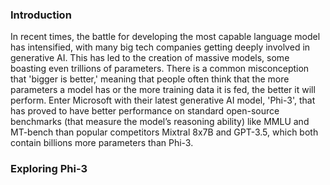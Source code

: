 
### Introduction

In recent times, the battle for developing the most capable language model has intensified, with many big tech companies getting deeply involved in generative AI. This has led to the creation of massive models, some boasting even trillions of parameters. There is a common misconception that 'bigger is better,' meaning that people often think that the more parameters a model has or the more training data it is fed, the better it will perform. Enter Microsoft with their latest generative AI model, 'Phi-3', that has proved to have better performance on standard open-source benchmarks (that measure the model’s reasoning ability) like MMLU and MT-bench than popular competitors Mixtral 8x7B and GPT-3.5, which both contain billions more parameters than Phi-3.
### Exploring Phi-3

